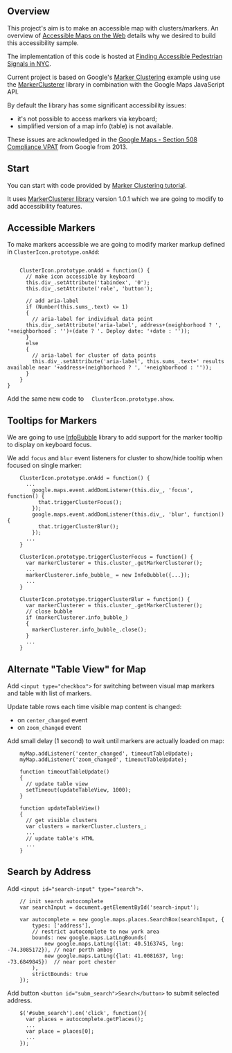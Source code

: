 ## Overview

This project's aim is to make an accessible map with clusters/markers. An overview of [Accessible Maps on the Web](https://equalentry.com/accessible-maps-on-the-web/) details why we desired to build this accessibility sample.

The implementation of this code is hosted at [Finding Accessible Pedestrian Signals in NYC](https://techthomas.github.io/a11y-google-maps/).

Current project is based on Google's [Marker Clustering](https://developers.google.com/maps/documentation/javascript/marker-clustering) example using use the [MarkerClusterer](https://github.com/googlemaps/v3-utility-library/tree/master/markerclusterer) library in combination with the Google Maps JavaScript API.

By default the library has some significant accessibility issues:
 * it's not possible to access markers via keyboard;
 * simplified version of a map info (table) is not available.

 These issues are acknowledged in the [Google Maps - Section 508 Compliance VPAT](https://developers.google.com/maps/premium/accessibility) from Google from 2013.



## Start

You can start with code provided by [Marker Clustering tutorial](https://developers.google.com/maps/documentation/javascript/marker-clustering).

It uses [MarkerClusterer library](https://github.com/googlemaps/v3-utility-library/tree/master/markerclusterer) version 1.0.1 which we are going to modify to add accessibility features.

## Accessible Markers

To make markers accessible we are going to modify marker markup defined in `ClusterIcon.prototype.onAdd`:

```

    ClusterIcon.prototype.onAdd = function() {
      // make icon accessible by keyboard
      this.div_.setAttribute('tabindex', '0');
      this.div_.setAttribute('role', 'button');

      // add aria-label
      if (Number(this.sums_.text) <= 1)
      {
        // aria-label for individual data point
      this.div_.setAttribute('aria-label', address+(neighborhood ? ', '+neighborhood : '')+(date ? '. Deploy date: '+date : ''));
      }
      else
      {
        // aria-label for cluster of data points
        this.div_.setAttribute('aria-label', this.sums_.text+' results available near '+address+(neighborhood ? ', '+neighborhood : ''));
      }
    }
}
```

Add the same new code to `	ClusterIcon.prototype.show`.

## Tooltips for Markers

We are going to use [InfoBubble](https://github.com/googlemaps/js-info-bubble) library to add support for the marker tooltip to display on keyboard focus.

We add `focus` and `blur` event listeners for cluster to show/hide tooltip when focused on single marker:

```
    ClusterIcon.prototype.onAdd = function() {
      ...
        google.maps.event.addDomListener(this.div_, 'focus', function() {
          that.triggerClusterFocus();
        });
        google.maps.event.addDomListener(this.div_, 'blur', function() {
          that.triggerClusterBlur();
        });
      ...
    }

    ClusterIcon.prototype.triggerClusterFocus = function() {
      var markerClusterer = this.cluster_.getMarkerClusterer();
      ...
      markerClusterer.info_bubble_ = new InfoBubble({...});
      ...
    }

    ClusterIcon.prototype.triggerClusterBlur = function() {
      var markerClusterer = this.cluster_.getMarkerClusterer();
      // close bubble
      if (markerClusterer.info_bubble_)
      {
        markerClusterer.info_bubble_.close();
      }
      ...
    }
```

## Alternate "Table View" for Map

Add `<input type="checkbox">` for switching between visual map markers and table with list of markers.

Update table rows each time visible map content is changed:
 * on `center_changed` event
 * on `zoom_changed` event

Add small delay (1 second) to wait until markers are actually loaded on map:

```
    myMap.addListener('center_changed', timeoutTableUpdate);
    myMap.addListener('zoom_changed', timeoutTableUpdate);

    function timeoutTableUpdate()
    {
      // update table view
      setTimeout(updateTableView, 1000);
    }

    function updateTableView()
    {
      // get visible clusters
	  var clusters = markerCluster.clusters_;
      ...
      // update table's HTML
      ...
    }
```

## Search by Address

Add `<input id="search-input" type="search">`.

```
	// init search autocomplete
	var searchInput = document.getElementById('search-input');

	var autocomplete = new google.maps.places.SearchBox(searchInput, {
		types: ['address'],
		// restrict autocomplete to new york area
		bounds: new google.maps.LatLngBounds(
			new google.maps.LatLng({lat: 40.5163745, lng: -74.3085172}), // near perth amboy
			new google.maps.LatLng({lat: 41.0081637, lng: -73.6849845})  // near port chester
		),
		strictBounds: true
	});
```

Add button `<button id="subm_search">Search</button>` to submit selected address.
```
	$('#subm_search').on('click', function(){
	  var places = autocomplete.getPlaces();
	  ...
	  var place = places[0];
	  ...
	});
  ```
